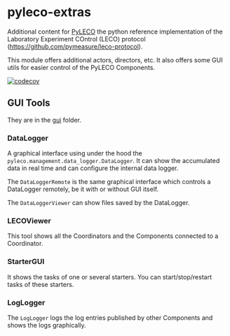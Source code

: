 # pyleco-extras

Additional content for [PyLECO](https://github.com/pymeasure/pyleco) the python reference implementation of the Laboratory Experiment COntrol (LECO) protocol (https://github.com/pymeasure/leco-protocol).

This module offers additional actors, directors, etc.
It also offers some GUI utils for easier control of the PyLECO Components.

[![codecov](https://codecov.io/gh/BenediktBurger/pyleco-extras/graph/badge.svg?token=BHDA9OKK7C)](https://codecov.io/gh/BenediktBurger/pyleco-extras)

## GUI Tools

They are in the [gui](pyleco_extras/gui/) folder.

### DataLogger

A graphical interface using under the hood the `pyleco.management.data_logger.DataLogger`.
It can show the accumulated data in real time and can configure the internal data logger.

The `DataLoggerRemote` is the same graphical interface which controls a DataLogger remotely, be it with or without GUI itself.

The `DataLoggerViewer` can show files saved by the DataLogger.

### LECOViewer

This tool shows all the Coordinators and the Components connected to a Coordinator.

### StarterGUI

It shows the tasks of one or several starters.
You can start/stop/restart tasks of these starters.

### LogLogger

The `LogLogger` logs the log entries published by other Components and shows the logs graphically.
